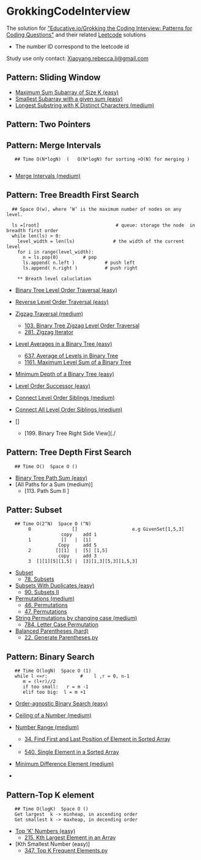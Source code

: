 # GrokkingCodeInterview


The solution for ["Educative.io/Grokking the Coding Interview: Patterns for Coding Questions"](https://www.educative.io/courses/grokking-the-coding-interview) and their related [Leetcode](https://leetcode.com/) solutions
* The number ID correspond to the leetcode id

Study use only
contact: Xiaoyang.rebecca.li@gmail.com


## Pattern: Sliding Window
* [Maximum Sum Subarray of Size K (easy)](./Patterns/Pattern-Sliding%20Window/Maximum%20Sum%20Subarray%20of%20Size%20K%20(easy).py)
* [Smallest Subarray with a given sum (easy)](./Patterns/Pattern-Sliding%20Window/Smallest%20Subarray%20with%20a%20given%20sum%20(easy).py)
* [Longest Substring with K Distinct Characters (medium)](./Patterns/Pattern-Sliding%20Window/Longest%20Substring%20with%20K%20Distinct%20Characters%20(medium).py)



## Pattern: Two Pointers

## Pattern: Merge Intervals
```
   ## Time O(N*logN)  (   O(N*logN) for sorting +O(N) for merging )


```
* [Merge Intervals (medium)](./Patterns/Pattern-Merge%20Intervals/Merge%20Intervals%20(medium).py)
  


## Pattern: Tree Breadth First Search

```
  ## Space O(w), where ‘W’ is the maximum number of nodes on any level.

  ls =[root]                            # queue: storage the node  in breadth first order
  while len(ls) > 0:
    level_width = len(ls)              # the width of the current level
    for i in range(level_width):
      n = ls.pop(0)         # pop
      ls.append( n.left )           # push left
      ls.append( n.right )          # push right
    
    ** Breath level caluclation

```
* [Binary Tree Level Order Traversal (easy)](./Patterns/Pattern-Tree%20Breadth%20First%20Search/Binary%20Tree%20Level%20Order%20Traversal%20(easy).py)
* [Reverse Level Order Traversal (easy)](./Patterns/Pattern-Tree%20Breadth%20First%20Search/Reverse%20Level%20Order%20Traversal%20(easy).py)
* [Zigzag Traversal (medium)](./Patterns/Pattern-Tree%20Breadth%20First%20Search/Zigzag%20Traversal%20(medium).py)
  - [103. Binary Tree Zigzag Level Order Traversal](./Leetcode/103.%20Binary%20Tree%20Zigzag%20Level%20Order%20Traversal.py)
  - [281. Zigzag Iterator](./Leetcode/281.%20Zigzag%20Iterator.py)
* [Level Averages in a Binary Tree (easy)](./Patterns/Pattern-Tree%20Breadth%20First%20Search/Level%20Averages%20in%20a%20Binary%20Tree%20(easy).py)  
  - [637. Average of Levels in Binary Tree](./Leetcode/637.%20Average%20of%20Levels%20in%20Binary%20Tree.py)
  - [1161. Maximum Level Sum of a Binary Tree](./Leetcode/1161.%20Maximum%20Level%20Sum%20of%20a%20Binary%20Tree.py)
* [Minimum Depth of a Binary Tree (easy)](./Patterns/Pattern-Tree%20Breadth%20First%20Search/Minimum%20Depth%20of%20a%20Binary%20Tree%20(easy).py)
* [Level Order Successor (easy)](./Patterns/Pattern-Tree%20Breadth%20First%20Search/Level%20Order%20Successor%20(easy).py)
* [Connect Level Order Siblings (medium)](./Patterns/Pattern-Tree%20Breadth%20First%20Search/Connect%20Level%20Order%20Siblings%20(medium).py)

* [Connect All Level Order Siblings (medium)]()
* []
  * [199. Binary Tree Right Side View](./
  
## Pattern: Tree Depth First Search
```
   ## Time O()  Space O ()

```
* [Binary Tree Path Sum (easy)](./Patterns/Pattern-Tree%20Depth%20First%20Search/Binary%20Tree%20Path%20Sum%20(easy).py)
* [All Paths for a Sum (medium)]
  * [113. Path Sum II ]

## Patter: Subset
```
   ## Time O(2^N)  Space O (^N)
        0               []                    e.g GivenSet[1,5,3]
                    copy    add 1
        1           []   |  [1]
                   Copy     add 5
        2         [][1]  |  [5] [1,5]
                   copy     add 3
        3  [][1][5][1,5] |  [3][1,3][5,3][1,5,3]

```
* [Subset](./Patterns/Pattern-Subsets/Subset.py)
  - [78. Subsets](./Leetcode/78.%20Subsets.py)
* [Subsets With Duplicates (easy)](./Patterns/Pattern-Subsets/Subsets%20With%20Duplicates%20(easy).py)
  - [90. Subsets II](./Leetcode/90.%20Subsets%20II.py)
* [Permutations (medium)](./Patterns/Pattern-Subsets/Permutations%20(medium).py)
  - [46. Permutations](./Leetcode/46.%20Permutations.py)
  - [47. Permutations](./Leetcode/47.%20Permutations%20II.py)
* [String Permutations by changing case (medium)](./Patterns/Pattern-Subsets/String%20Permutations%20by%20changing%20case%20(medium).py)
  - [784. Letter Case Permutation](./Leetcode/784.%20Letter%20Case%20Permutation.py)
* [Balanced Parentheses (hard)](./Patterns/Pattern-Subsets/Balanced%20Parentheses%20(hard).py)
  - [22. Generate Parentheses.py](./Leetcode/22.%20Generate%20Parentheses.py)


## Pattern: Binary Search
```
   ## Time O(logN)  Space O (1)
   while l <=r:            #    l ,r = 0, n-1
      m = (l+r)//2
      if too small:   r = m -1
      elif too big:  l = m +1

```
* [Order-agnostic Binary Search (easy)](./Patterns/Pattern-binary%20search/Order-agnostic%20Binary%20Search%20(easy).py)
* [Ceiling of a Number (medium)](./Patterns/Pattern-binary%20search/Ceiling%20of%20a%20Number%20(medium).py)
* [Number Range (medium)](./Patterns/Pattern-binary%20search/Number%20Range%20(medium).py)
  * [34. Find First and Last Position of Element in Sorted Array](./Leetcode/34.%20Find%20First%20and%20Last%20Position%20of%20Element%20in%20Sorted%20Array.py)

* 
  * [540. Single Element in a Sorted Array](./Leetcode/540.%20Single%20Element%20in%20a%20Sorted%20Array.py)
* [Minimum Difference Element (medium)](./Patterns/Pattern-binary%20search/Minimum%20Difference%20Element%20(medium).py)
* 

## Pattern-Top K element
```
   ## Time O(logK)  Space O ()
   Get largest  k -> minheap, in ascending order
   Get smallest k -> maxheap, in decending order
```
* [Top 'K' Numbers (easy)](./Patterns/Pattern-Top%20K%20element/Top%20'K'%20Numbers%20(easy).py)
  * [215. Kth Largest Element in an Array](./Leetcode/215.%20Kth%20Largest%20Element%20in%20an%20Array.py)
* [Kth Smallest Number (easy)]
  * [347. Top K Frequent Elements.py](./Leetcode/347.%20Top%20K%20Frequent%20Elements.py)